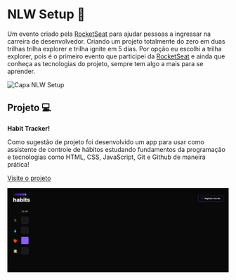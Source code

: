 # NLW Setup 🚀

Um evento criado pela [RocketSeat](https://www.rocketseat.com.br/) para ajudar pessoas a ingressar na carreira de desenvolvedor.
Criando um projeto totalmente do zero em duas trilhas trilha explorer e trilha ignite em 5 dias.
Por opção eu escolhi a trilha explorer, pois é o primeiro evento que participei da [RocketSeat](https://www.rocketseat.com.br/) e ainda que conheça as tecnologias do projeto, 
sempre tem algo a mais para se aprender.

![Capa NLW Setup](https://guiadeti.com.br/wp-content/uploads/2023/01/NWL-Setup-Rocketseat-1200-%C3%97-792-px-1024x676.png)

## Projeto 💻

**Habit Tracker!** 

Como sugestão de projeto foi desenvolvido um app para usar como assistente de controle de hábitos estudando fundamentos da programação e tecnologias 
como HTML, CSS, JavaScript, Git e Github de maneira prática!

[Visite o projeto](https://ramonsouzaaa.github.io/nlw-setup/)

![Imagem do projeto](https://github.com/RamonSouzaaa/nlw-setup/blob/main/assets/PROJETO.PNG)
